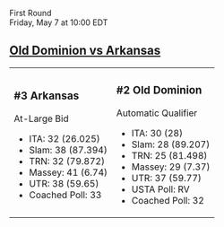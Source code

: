 First Round  
Friday, May 7 at 10:00 EDT
## [Old Dominion vs Arkansas](https://www.ncaa.com/game/5833648) 

<table><tr><td>  

### #3 Arkansas  

At-Large Bid  
- ITA: 32 (26.025)  
- Slam: 38 (87.394)  
- TRN: 32 (79.872)  
- Massey: 41 (6.74)  
- UTR: 38 (59.65)  
- Coached Poll: 33  

</td><td>  

### #2 Old Dominion  

Automatic Qualifier  
- ITA: 30 (28)  
- Slam: 28 (89.207)  
- TRN: 25 (81.498)  
- Massey: 29 (7.37)  
- UTR: 37 (59.77)  
- USTA Poll: RV  
- Coached Poll: 32  

</td></tr></table>  